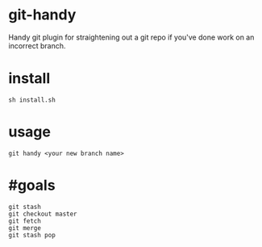 # git-handy
Handy git plugin for straightening out a git repo if you've done work on an incorrect branch.

# install
`sh install.sh`

# usage
    git handy <your new branch name>

# #goals
    git stash
    git checkout master
    git fetch
    git merge
    git stash pop
